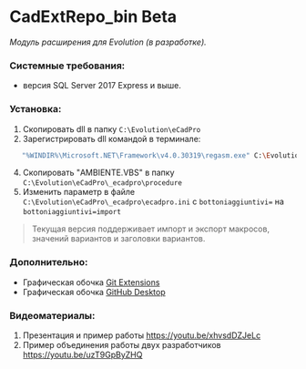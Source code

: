 # CadExtRepo_bin Beta
_Модуль расширения для Evolution (в разработке)._

### Системные требования: 
- версия SQL Server 2017 Express и выше.

### Установка: 
  1. Скопировать dll в папку `C:\Evolution\eCadPro`
  2. Зарегистрировать dll командой в терминале:
  ```sh
     "%WINDIR%\Microsoft.NET\Framework\v4.0.30319\regasm.exe" C:\Evolution\eCadPro\CadExtRepo.dll /tlb /nologo /codebase
  ```   
  4. Скопировать "AMBIENTE.VBS" в папку `С:\Evolution\eCadPro\_ecadpro\procedure`
  5. Изменить параметр в файле `С:\Evolution\eCadPro\_ecadpro\ecadpro.ini` c `bottoniaggiuntivi=` на `bottoniaggiuntivi=import`

> Текущая версия поддерживает импорт и экспорт макросов, значений вариантов и заголовки вариантов.

### Дополнительно:
- Графическая обочка [Git Extensions](https://github.com/gitextensions/gitextensions/releases/)
- Графическая обочка [GitHub Desktop](https://desktop.github.com/)
  
### Видеоматериалы:
  1. Презентация и пример работы https://youtu.be/xhvsdDZJeLc
  2. Пример объединения работы двух разработчиков https://youtu.be/uzT9GpByZHQ
